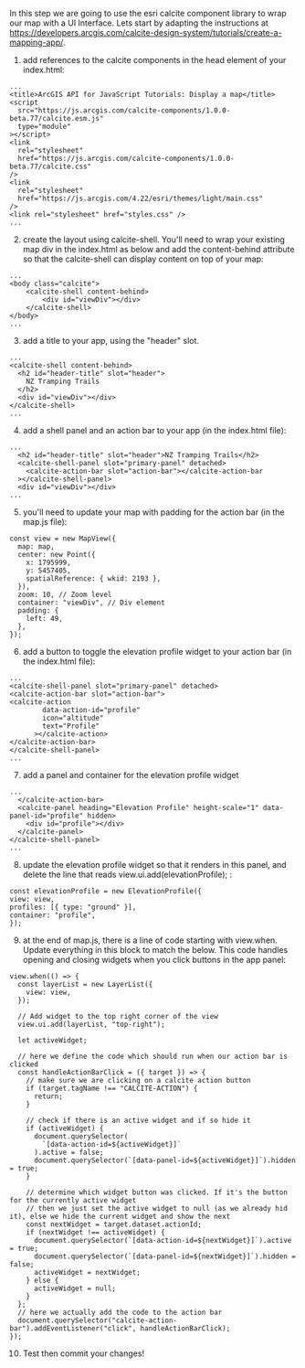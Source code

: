 In this step we are going to use the esri calcite component library to wrap our map with a UI Interface. Lets start by adapting the instructions at https://developers.arcgis.com/calcite-design-system/tutorials/create-a-mapping-app/.

1. add references to the calcite components in the head element of your index.html:

```
...
<title>ArcGIS API for JavaScript Tutorials: Display a map</title>
<script
  src="https://js.arcgis.com/calcite-components/1.0.0-beta.77/calcite.esm.js"
  type="module"
></script>
<link
  rel="stylesheet"
  href="https://js.arcgis.com/calcite-components/1.0.0-beta.77/calcite.css"
/>
<link
  rel="stylesheet"
  href="https://js.arcgis.com/4.22/esri/themes/light/main.css"
/>
<link rel="stylesheet" href="styles.css" />
...
```

2. create the layout using calcite-shell. You'll need to wrap your existing map div in the index.html as below and add the content-behind attribute so that the calcite-shell can display content on top of your map:

```
...
<body class="calcite">
    <calcite-shell content-behind>
        <div id="viewDiv"></div>
    </calcite-shell>
</body>
...

```

3. add a title to your app, using the "header" slot.

```
...
<calcite-shell content-behind>
  <h2 id="header-title" slot="header">
    NZ Tramping Trails
  </h2>
  <div id="viewDiv"></div>
</calcite-shell>
...

```

4. add a shell panel and an action bar to your app (in the index.html file):

```
...
  <h2 id="header-title" slot="header">NZ Tramping Trails</h2>
  <calcite-shell-panel slot="primary-panel" detached>
    <calcite-action-bar slot="action-bar"></calcite-action-bar
  ></calcite-shell-panel>
  <div id="viewDiv"></div>
...
```

5. you'll need to update your map with padding for the action bar (in the map.js file):

```
const view = new MapView({
  map: map,
  center: new Point({
    x: 1795999,
    y: 5457405,
    spatialReference: { wkid: 2193 },
  }),
  zoom: 10, // Zoom level
  container: "viewDiv", // Div element
  padding: {
    left: 49,
  },
});
```

6. add a button to toggle the elevation profile widget to your action bar (in the index.html file):

```
...
<calcite-shell-panel slot="primary-panel" detached>
<calcite-action-bar slot="action-bar">
<calcite-action
        data-action-id="profile"
        icon="altitude"
        text="Profile"
      ></calcite-action>
</calcite-action-bar>
</calcite-shell-panel>
...
```

7. add a panel and container for the elevation profile widget

```
...
  </calcite-action-bar>
  <calcite-panel heading="Elevation Profile" height-scale="1" data-panel-id="profile" hidden>
    <div id="profile"></div>
  </calcite-panel>
</calcite-shell-panel>
...
```

8. update the elevation profile widget so that it renders in this panel, and delete the line that reads view.ui.add(elevationProfile); :

```
const elevationProfile = new ElevationProfile({
view: view,
profiles: [{ type: "ground" }],
container: "profile",
});
```

9. at the end of map.js, there is a line of code starting with view.when. Update everything in this block to match the below. This code handles opening and closing widgets when you click buttons in the app panel:

```
view.when(() => {
  const layerList = new LayerList({
    view: view,
  });

  // Add widget to the top right corner of the view
  view.ui.add(layerList, "top-right");

  let activeWidget;

  // here we define the code which should run when our action bar is clicked
  const handleActionBarClick = ({ target }) => {
    // make sure we are clicking on a calcite action button
    if (target.tagName !== "CALCITE-ACTION") {
      return;
    }

    // check if there is an active widget and if so hide it
    if (activeWidget) {
      document.querySelector(
        `[data-action-id=${activeWidget}]`
      ).active = false;
      document.querySelector(`[data-panel-id=${activeWidget}]`).hidden = true;
    }

    // determine which widget button was clicked. If it's the button for the currently active widget
    // then we just set the active widget to null (as we already hid it), else we hide the current widget and show the next
    const nextWidget = target.dataset.actionId;
    if (nextWidget !== activeWidget) {
      document.querySelector(`[data-action-id=${nextWidget}]`).active = true;
      document.querySelector(`[data-panel-id=${nextWidget}]`).hidden = false;
      activeWidget = nextWidget;
    } else {
      activeWidget = null;
    }
  };
  // here we actually add the code to the action bar
  document.querySelector("calcite-action-bar").addEventListener("click", handleActionBarClick);
});
```
10. Test then commit your changes!